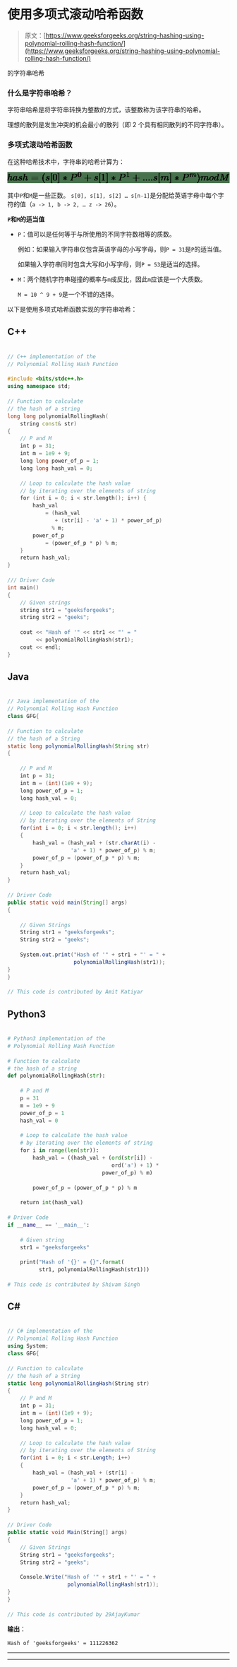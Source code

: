 # 使用多项式滚动哈希函数

> 原文：[https://www.geeksforgeeks.org/string-hashing-using-polynomial-rolling-hash-function/](https://www.geeksforgeeks.org/string-hashing-using-polynomial-rolling-hash-function/)

的字符串哈希

### **什么是字符串哈希？**

字符串哈希是将字符串转换为整数的方式，该整数称为该字符串的哈希。

理想的散列是发生冲突的机会最小的散列（即 2 个具有相同散列的不同字符串）。

### **多项式滚动哈希函数**

在这种哈希技术中，字符串的哈希计算为：

![hash = (s[0]*P^{0} + s[1]*P^{1} + ....s[m]*P^{m}) mod M    ](img/a4a2055291e80c13bb3dfbc8a1ce14d3.png "Rendered by QuickLaTeX.com")

其中`P`和`M`是一些正数。 `s[0], s[1], s[2] … s[n-1]`是分配给英语字母中每个字符的值（`a -> 1, b -> 2, … z -> 26`）。

**`P`和`M`的适当值**

*   `P`：值可以是任何等于与所使用的不同字符数相等的质数。

    例如：如果输入字符串仅包含英语字母的小写字母，则`P = 31`是`P`的适当值。

    如果输入字符串同时包含大写和小写字母，则`P = 53`是适当的选择。

*   `M`：两个随机字符串碰撞的概率与`m`成反比，因此`m`应该是一个大质数。

    `M = 10 ^ 9 + 9`是一个不错的选择。

以下是使用多项式哈希函数实现的字符串哈希：

## C++

```cpp

// C++ implementation of the
// Polynomial Rolling Hash Function

#include <bits/stdc++.h>
using namespace std;

// Function to calculate
// the hash of a string
long long polynomialRollingHash(
    string const& str)
{
    // P and M
    int p = 31;
    int m = 1e9 + 9;
    long long power_of_p = 1;
    long long hash_val = 0;

    // Loop to calculate the hash value
    // by iterating over the elements of string
    for (int i = 0; i < str.length(); i++) {
        hash_val
            = (hash_val
               + (str[i] - 'a' + 1) * power_of_p)
              % m;
        power_of_p
            = (power_of_p * p) % m;
    }
    return hash_val;
}

/// Driver Code
int main()
{
    // Given strings
    string str1 = "geeksforgeeks";
    string str2 = "geeks";

    cout << "Hash of '" << str1 << "' = "
         << polynomialRollingHash(str1);
    cout << endl;
}

```

## Java

```java

// Java implementation of the
// Polynomial Rolling Hash Function
class GFG{

// Function to calculate
// the hash of a String
static long polynomialRollingHash(String str)
{

    // P and M
    int p = 31;
    int m = (int)(1e9 + 9);
    long power_of_p = 1;
    long hash_val = 0;

    // Loop to calculate the hash value
    // by iterating over the elements of String
    for(int i = 0; i < str.length(); i++) 
    {
        hash_val = (hash_val + (str.charAt(i) -
                    'a' + 1) * power_of_p) % m;
        power_of_p = (power_of_p * p) % m;
    }
    return hash_val;
}

// Driver Code
public static void main(String[] args)
{

    // Given Strings
    String str1 = "geeksforgeeks";
    String str2 = "geeks";

    System.out.print("Hash of '" + str1 + "' = " +
                     polynomialRollingHash(str1));
}
}

// This code is contributed by Amit Katiyar

```

## Python3

```py

# Python3 implementation of the
# Polynomial Rolling Hash Function

# Function to calculate
# the hash of a string
def polynomialRollingHash(str):

    # P and M
    p = 31
    m = 1e9 + 9
    power_of_p = 1
    hash_val = 0

    # Loop to calculate the hash value
    # by iterating over the elements of string
    for i in range(len(str)):
        hash_val = ((hash_val + (ord(str[i]) -
                                 ord('a') + 1) *
                              power_of_p) % m)

        power_of_p = (power_of_p * p) % m

    return int(hash_val)

# Driver Code
if __name__ == '__main__':

    # Given string
    str1 = "geeksforgeeks"

    print("Hash of '{}' = {}".format(
          str1, polynomialRollingHash(str1)))

# This code is contributed by Shivam Singh

```

## C#

```cs

// C# implementation of the
// Polynomial Rolling Hash Function
using System;
class GFG{

// Function to calculate
// the hash of a String
static long polynomialRollingHash(String str)
{    
    // P and M
    int p = 31;
    int m = (int)(1e9 + 9);
    long power_of_p = 1;
    long hash_val = 0;

    // Loop to calculate the hash value
    // by iterating over the elements of String
    for(int i = 0; i < str.Length; i++) 
    {
        hash_val = (hash_val + (str[i] -
                    'a' + 1) * power_of_p) % m;
        power_of_p = (power_of_p * p) % m;
    }
    return hash_val;
}

// Driver Code
public static void Main(String[] args)
{    
    // Given Strings
    String str1 = "geeksforgeeks";
    String str2 = "geeks";

    Console.Write("Hash of '" + str1 + "' = " +
                   polynomialRollingHash(str1));
}
}

// This code is contributed by 29AjayKumar

```

**输出**： 

```
Hash of 'geeksforgeeks' = 111226362

```



* * *

* * *



